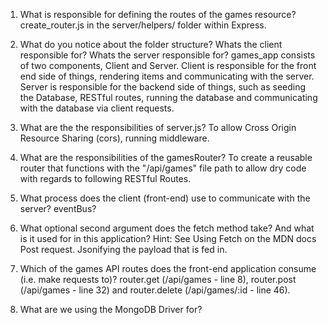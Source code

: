 1) What is responsible for defining the routes of the games resource?
create_router.js in the server/helpers/ folder within Express.

2) What do you notice about the folder structure? Whats the client responsible for? Whats the server responsible for?
games_app consists of two components, Client and Server. Client is responsible for the front end side of things, rendering items and communicating with the server. Server is responsible for the backend side of things, such as seeding the Database, RESTful routes, running the database and communicating with the database via client requests.

3) What are the the responsibilities of server.js?
To allow Cross Origin Resource Sharing (cors), running middleware.

4) What are the responsibilities of the gamesRouter?
To create a reusable router that functions with the "/api/games" file path to allow dry code with regards to following RESTful Routes.

5) What process does the client (front-end) use to communicate with the server?
eventBus?

6) What optional second argument does the fetch method take? And what is it used for in this application? Hint: See Using Fetch on the MDN docs
Post request. Jsonifying the payload that is fed in.

7) Which of the games API routes does the front-end application consume (i.e. make requests to)?
router.get (/api/games - line 8), router.post (/api/games - line 32) and router.delete (/api/games/:id - line 46).

8) What are we using the MongoDB Driver for?
